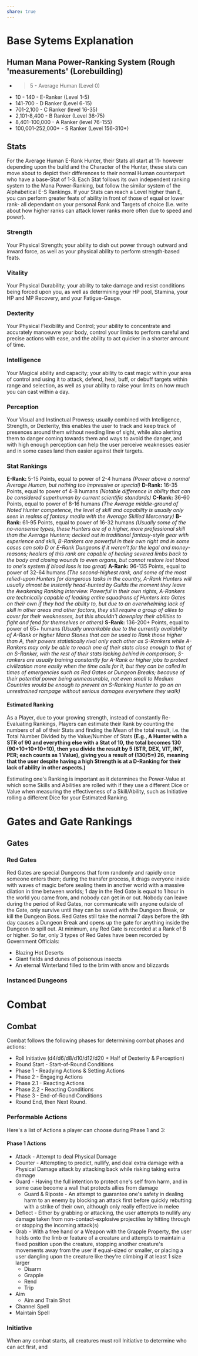 ```yaml
---
share: true
---
```

# Base Sytems Explanation
## Human Mana Power-Ranking System (Rough 'measurements' (Lorebuilding)
- >5 - Average Human (Level 0)
- 10 - 140 - E-Ranker (Level 1-5)
- 141-700 - D Ranker (Level 6-15)
- 701-2,100 - C Ranker (level 16-35)
- 2,101-8,400 - B Ranker (Level 36-75)
- 8,401-100,000 - A Ranker (level 76-155)
- 100,001-252,000+ - S Ranker (Level 156-310+)
## Stats
For the Average Human E-Rank Hunter, their Stats all start at 11- however depending upon the build and the Character of the Hunter, these stats can move about to depict their differences to their normal Human counterpart who have a base-Stat of 1-3. Each Stat follows its own independent ranking system to the Mana Power-Ranking, but follow the similar system of the Alphabetical E-S Rankings. If your Stats can reach a Level higher than E, you can perform greater feats of ability in front of those of equal or lower rank- all dependant on your personal Rank and Targets of choice (I.e. write about how higher ranks can attack lower ranks more often due to speed and power).
### Strength
Your Physical Strength; your ability to dish out power through outward and inward force, as well as your physical ability to perform strength-based feats.
### Vitality
Your Physical Durability; your ability to take damage and resist conditions being forced upon you, as well as determining your HP pool, Stamina, your HP and MP Recovery, and your Fatigue-Gauge.
### Dexterity
Your Physical Flexibility and Control; your ability to concentrate and accurately manoeuvre your body, control your limbs to perform careful and precise actions with ease, and the ability to act quicker in a shorter amount of time.
### Intelligence
Your Magical ability and capacity; your ability to cast magic within your area of control and using it to attack, defend, heal, buff, or debuff targets within range and selection, as well as your ability to raise your limits on how much you can cast within a day.
### Perception
Your Visual and Instinctual Prowess; usually combined with Intelligence, Strength, or Dexterity, this enables the user to track and keep track of presences around them without needing line of sight, while also alerting them to danger coming towards them and ways to avoid the danger, and with high enough perception can help the user perceive weaknesses easier and in some cases land then easier against their targets.
### Stat Rankings
**E-Rank:** 5-15 Points, equal to power of 2-4 humans *(Power above a normal Average Human, but nothing too impressive or special)*
**D-Rank:** 16-35 Points, equal to power of 4-8 humans *(Notable difference in ability that can be considered superhuman by current scientific standards)*
**C-Rank:** 36-60 Points, equal to power of 8-16 humans *(The Average middle-ground of Noted Hunter competence, the level of skill and capability is usually only seen in realms of fantasy media with the Average Skilled Mercenary)*
**B-Rank:** 61-95 Points, equal to power of 16-32 humans *(Usually some of the no-nonsense types, these Hunters are of a higher, more professional skill than the Average Hunters; decked out in traditional fantasy-style gear with experience and skill, B-Rankers are powerful in their own right and in some cases can solo D or E-Rank Dungeons if it weren't for the legal and money-reasons; healers of this rank are capable of healing severed limbs back to the body and closing wounds to even organs, but cannot restore lost blood to one's system if blood loss is too great)*
**A-Rank:** 96-135 Points, equal to power of 32-64 humans *(The second-highest rank, and some of the most relied-upon Hunters for dangerous tasks in the country, A-Rank Hunters will usually almost be instantly head-hunted by Guilds the moment they leave the Awakening Ranking Interview. Powerful in their own rights, A-Rankers are technically capable of leading entire squadrons of Hunters into Gates on their own if they had the ability to, but due to an overwhelming lack of skill in other areas and other factors, they still require a group of allies to cover for their weaknesses, but this shouldn't downplay their abilities to fight and fend for themselves or others)*
**S-Rank:** 136-200+ Points, equal to power of 65+ humans *(Usually unrankable due to the currently availability of A-Rank or higher Mana Stones that can be used to Rank those higher than A, their powers statistically rival only each other as S-Rankers while A-Rankers may only be able to reach one of their stats close enough to that of an S-Ranker, with the rest of their stats lacking behind in comparison; S-rankers are usually training constantly for A-Rank or higher jobs to protect civilization more easily when the time calls for it, but they can be called in times of emergencies such as Red Gates or Dungeon Breaks; because of their potential power being unmeasurable, not even small to Medium Countries would be enough to prevent an S-Ranking Hunter to go on an unrestrained rampage without serious damages everywhere they walk)*
#### Estimated Ranking
As a Player, due to your growing strength, instead of constantly Re-Evaluating Rankings, Players can estimate their Rank by counting the numbers of all of their Stats and finding the Mean of the total result, i.e. the Total Number Divided by the Value/Number of Stats **(E.g., A Hunter with a STR of 90 and everything else with a Stat of 10, the total becomes 130 (90+10+10+10+10), then you divide the result by 5 (STR, DEX, VIT, INT, PER; each counts as 1 Value), giving you a result of (130/5=) 26, meaning that the user despite having a high Strength is at a D-Ranking for their lack of ability in other aspects.)**

Estimating one's Ranking is important as it determines the Power-Value at which some Skills and Abilities are rolled with if they use a different Dice or Value when measuring the effectiveness of a Skill/Ability, such as Initiative rolling a different Dice for your Estimated Ranking. 
# Gates and Gate Rankings
## Gates

### Red Gates
Red Gates are special Dungeons that form randomly and rapidly once someone enters them; during the transfer process, it drags everyone inside with waves of magic before sealing them in another world with a massive dilation in time between worlds; 1 day in the Red Gate is equal to 1 hour in the world you came from, and nobody can get in or out. Nobody can leave during the period of Red Gates, nor communicate with anyone outside of the Gate, only survive until they can be saved with the Dungeon Break, or kill the Dungeon Boss. Red Gates still take the normal 7 days before the 8th day causes a Dungeon Break and opens up the gate for anything inside the Dungeon to spill out. At minimum, any Red Gate is recorded at a Rank of B or higher. So far, only 3 types of Red Gates have been recorded by Government Officials:
- Blazing Hot Deserts
- Giant fields and dunes of poisonous insects
- An eternal Winterland filled to the brim with snow and blizzards
### Instanced Dungeons

# Combat
## Combat
Combat follows the following phases for determining combat phases and actions:
- Roll Initiative (d4/d6/d8/d10/d12/d20 + Half of Dexterity & Perception)
- Round Start - Start-of-Round Conditions
- Phase 1 - Readying Actions & Setting Actions
- Phase 2 - Engaging Actions
- Phase 2.1 - Reacting Actions
- Phase 2.2 - Reacting Conditions
- Phase 3 - End-of-Round Conditions
- Round End, then Next Round.
### Performable Actions
Here's a list of Actions a player can choose during Phase 1 and 3:
#### Phase 1 Actions
- Attack - Attempt to deal Physical Damage
- Counter - Attempting to predict, nullify, and deal extra damage with a Physical Damage attack by attacking back while risking taking extra damage
- Guard - Having the full intention to protect one's self from harm, and in some case become a wall that protects allies from damage
	- Guard & Riposte - An attempt to guarantee one's safety in dealing harm to an enemy by blocking an attack first before quickly rebutting with a strike of their own, although only really effective in melee 
- Deflect - Either by grabbing or attacking, the user attempts to nullify any damage taken from non-contact-explosive projectiles by hitting through or stopping the incoming attack(s) 
- Grab - With a free hand or a Weapon with the Grapple Property, the user holds onto the limb or feature of a creature and attempts to maintain a fixed position upon the creature, stopping another creature's movements away from the user if equal-sized or smaller, or placing a user dangling upon the creature like they're climbing if at least 1 size larger
	- Disarm
	- Grapple
	- Rend
	- Trip
- Aim
	- Aim and Train Shot
- Channel Spell
- Maintain Spell
### Initiative
When any combat starts, all creatures must roll Initiative to determine who can act first, and 